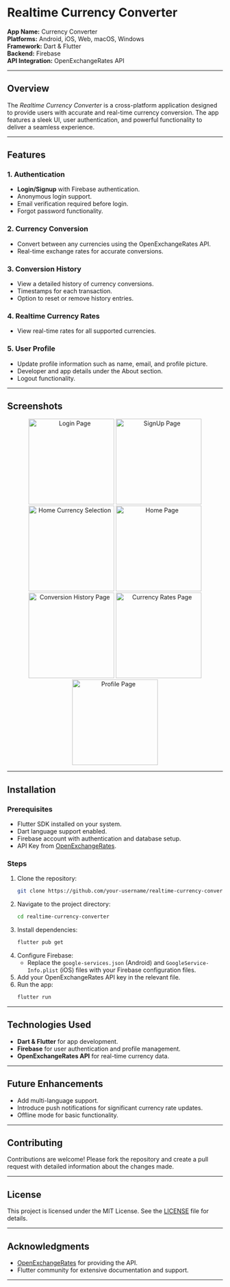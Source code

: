 # Realtime Currency Converter

**App Name:** Currency Converter  
**Platforms:** Android, iOS, Web, macOS, Windows  
**Framework:** Dart & Flutter  
**Backend:** Firebase  
**API Integration:** OpenExchangeRates API  

---

## Overview
The *Realtime Currency Converter* is a cross-platform application designed to provide users with accurate and real-time currency conversion. The app features a sleek UI, user authentication, and powerful functionality to deliver a seamless experience.

---

## Features

### 1. Authentication
- **Login/Signup** with Firebase authentication.
- Anonymous login support.
- Email verification required before login.
- Forgot password functionality.

### 2. Currency Conversion
- Convert between any currencies using the OpenExchangeRates API.
- Real-time exchange rates for accurate conversions.

### 3. Conversion History
- View a detailed history of currency conversions.
- Timestamps for each transaction.
- Option to reset or remove history entries.

### 4. Realtime Currency Rates
- View real-time rates for all supported currencies.

### 5. User Profile
- Update profile information such as name, email, and profile picture.
- Developer and app details under the About section.
- Logout functionality.

---

## Screenshots

<div align="center">
  <!-- First Row -->
  <img src="https://raw.githubusercontent.com/shishirahm3d/currency_converter/refs/heads/Version2.0/assets/ui_ss/Login_Page.png?token=GHSAT0AAAAAAC2S4ZXOU6JABDTUQPMDU6EWZ2SXYPQ" alt="Login Page" width="200">
  <img src="https://raw.githubusercontent.com/shishirahm3d/currency_converter/refs/heads/Version2.0/assets/ui_ss/SignUp_Page.png?token=GHSAT0AAAAAAC2S4ZXPOJI4RZX6NN6EJCYWZ2SX6DQ" alt="SignUp Page" width="200">
  <img src="https://raw.githubusercontent.com/shishirahm3d/currency_converter/refs/heads/Version2.0/assets/ui_ss/Home_Currency_Selection.png?token=GHSAT0AAAAAAC2S4ZXONJRYGKVX7B3FQL72Z2SX5TQ" alt="Home Currency Selection" width="200">
  
  <!-- Second Row -->
  <img src="https://raw.githubusercontent.com/shishirahm3d/currency_converter/refs/heads/Version2.0/assets/ui_ss/Home_Page.png?token=GHSAT0AAAAAAC2S4ZXPAGMPNOS75ZG6QLGYZ2SX5ZQ" alt="Home Page" width="200">
  <img src="https://raw.githubusercontent.com/shishirahm3d/currency_converter/refs/heads/Version2.0/assets/ui_ss/Conversion_History_Page.png?token=GHSAT0AAAAAAC2S4ZXPPXNIL4NX5WV5ZJLKZ2SYEOA" alt="Conversion History Page" width="200">
  <img src="https://raw.githubusercontent.com/shishirahm3d/currency_converter/refs/heads/Version2.0/assets/ui_ss/Currency_Rates_Page.png?token=GHSAT0AAAAAAC2S4ZXO5L7UDWVHQ5CUDWMWZ2SX5PA" alt="Currency Rates Page" width="200">
  <img src="https://raw.githubusercontent.com/shishirahm3d/currency_converter/refs/heads/Version2.0/assets/ui_ss/Profile_Page.png?token=GHSAT0AAAAAAC2S4ZXOPRH4BRH7OO7UAZ5UZ2SYGDQ" alt="Profile Page" width="200">
  
</div>

---

## Installation

### Prerequisites
- Flutter SDK installed on your system.
- Dart language support enabled.
- Firebase account with authentication and database setup.
- API Key from [OpenExchangeRates](https://openexchangerates.org/).

### Steps
1. Clone the repository:
   ```bash
   git clone https://github.com/your-username/realtime-currency-converter.git
   ```
2. Navigate to the project directory:
   ```bash
   cd realtime-currency-converter
   ```
3. Install dependencies:
   ```bash
   flutter pub get
   ```
4. Configure Firebase:
   - Replace the `google-services.json` (Android) and `GoogleService-Info.plist` (iOS) files with your Firebase configuration files.
5. Add your OpenExchangeRates API key in the relevant file.
6. Run the app:
   ```bash
   flutter run
   ```

---

## Technologies Used
- **Dart & Flutter** for app development.
- **Firebase** for user authentication and profile management.
- **OpenExchangeRates API** for real-time currency data.

---

## Future Enhancements
- Add multi-language support.
- Introduce push notifications for significant currency rate updates.
- Offline mode for basic functionality.

---

## Contributing
Contributions are welcome! Please fork the repository and create a pull request with detailed information about the changes made.

---

## License
This project is licensed under the MIT License. See the [LICENSE](LICENSE) file for details.

---

## Acknowledgments
- [OpenExchangeRates](https://openexchangerates.org/) for providing the API.
- Flutter community for extensive documentation and support.

---
